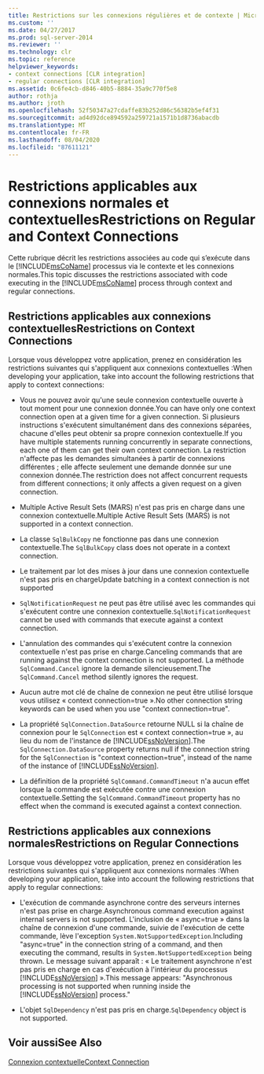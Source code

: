 ```yaml
---
title: Restrictions sur les connexions régulières et de contexte | Microsoft Docs
ms.custom: ''
ms.date: 04/27/2017
ms.prod: sql-server-2014
ms.reviewer: ''
ms.technology: clr
ms.topic: reference
helpviewer_keywords:
- context connections [CLR integration]
- regular connections [CLR integration]
ms.assetid: 0c6fe4cb-d846-40b5-8884-35a9c770f5e8
author: rothja
ms.author: jroth
ms.openlocfilehash: 52f50347a27cdaffe83b252d86c56382b5ef4f31
ms.sourcegitcommit: ad4d92dce894592a259721a1571b1d8736abacdb
ms.translationtype: MT
ms.contentlocale: fr-FR
ms.lasthandoff: 08/04/2020
ms.locfileid: "87611121"
---
```

# <a name="restrictions-on-regular-and-context-connections"></a><span data-ttu-id="b7a4a-102">Restrictions applicables aux connexions normales et contextuelles</span><span class="sxs-lookup"><span data-stu-id="b7a4a-102">Restrictions on Regular and Context Connections</span></span>
  <span data-ttu-id="b7a4a-103">Cette rubrique décrit les restrictions associées au code qui s’exécute dans le [!INCLUDE[msCoName](../../../includes/ssnoversion-md.md)] processus via le contexte et les connexions normales.</span><span class="sxs-lookup"><span data-stu-id="b7a4a-103">This topic discusses the restrictions associated with code executing in the [!INCLUDE[msCoName](../../../includes/ssnoversion-md.md)] process through context and regular connections.</span></span>  
  
## <a name="restrictions-on-context-connections"></a><span data-ttu-id="b7a4a-104">Restrictions applicables aux connexions contextuelles</span><span class="sxs-lookup"><span data-stu-id="b7a4a-104">Restrictions on Context Connections</span></span>  
 <span data-ttu-id="b7a4a-105">Lorsque vous développez votre application, prenez en considération les restrictions suivantes qui s'appliquent aux connexions contextuelles :</span><span class="sxs-lookup"><span data-stu-id="b7a4a-105">When developing your application, take into account the following restrictions that apply to context connections:</span></span>  
  
-   <span data-ttu-id="b7a4a-106">Vous ne pouvez avoir qu'une seule connexion contextuelle ouverte à tout moment pour une connexion donnée.</span><span class="sxs-lookup"><span data-stu-id="b7a4a-106">You can have only one context connection open at a given time for a given connection.</span></span> <span data-ttu-id="b7a4a-107">Si plusieurs instructions s'exécutent simultanément dans des connexions séparées, chacune d'elles peut obtenir sa propre connexion contextuelle.</span><span class="sxs-lookup"><span data-stu-id="b7a4a-107">If you have multiple statements running concurrently in separate connections, each one of them can get their own context connection.</span></span> <span data-ttu-id="b7a4a-108">La restriction n'affecte pas les demandes simultanées à partir de connexions différentes ; elle affecte seulement une demande donnée sur une connexion donnée.</span><span class="sxs-lookup"><span data-stu-id="b7a4a-108">The restriction does not affect concurrent requests from different connections; it only affects a given request on a given connection.</span></span>  
  
-   <span data-ttu-id="b7a4a-109">Multiple Active Result Sets (MARS) n'est pas pris en charge dans une connexion contextuelle.</span><span class="sxs-lookup"><span data-stu-id="b7a4a-109">Multiple Active Result Sets (MARS) is not supported in a context connection.</span></span>  
  
-   <span data-ttu-id="b7a4a-110">La classe `SqlBulkCopy` ne fonctionne pas dans une connexion contextuelle.</span><span class="sxs-lookup"><span data-stu-id="b7a4a-110">The `SqlBulkCopy` class does not operate in a context connection.</span></span>  
  
-   <span data-ttu-id="b7a4a-111">Le traitement par lot des mises à jour dans une connexion contextuelle n'est pas pris en charge</span><span class="sxs-lookup"><span data-stu-id="b7a4a-111">Update batching in a context connection is not supported</span></span>  
  
-   <span data-ttu-id="b7a4a-112">`SqlNotificationRequest` ne peut pas être utilisé avec les commandes qui s'exécutent contre une connexion contextuelle.</span><span class="sxs-lookup"><span data-stu-id="b7a4a-112">`SqlNotificationRequest` cannot be used with commands that execute against a context connection.</span></span>  
  
-   <span data-ttu-id="b7a4a-113">L'annulation des commandes qui s'exécutent contre la connexion contextuelle n'est pas prise en charge.</span><span class="sxs-lookup"><span data-stu-id="b7a4a-113">Canceling commands that are running against the context connection is not supported.</span></span> <span data-ttu-id="b7a4a-114">La méthode `SqlCommand.Cancel` ignore la demande silencieusement.</span><span class="sxs-lookup"><span data-stu-id="b7a4a-114">The `SqlCommand.Cancel` method silently ignores the request.</span></span>  
  
-   <span data-ttu-id="b7a4a-115">Aucun autre mot clé de chaîne de connexion ne peut être utilisé lorsque vous utilisez « context connection=true ».</span><span class="sxs-lookup"><span data-stu-id="b7a4a-115">No other connection string keywords can be used when you use "context connection=true".</span></span>  
  
-   <span data-ttu-id="b7a4a-116">La propriété `SqlConnection.DataSource` retourne NULL si la chaîne de connexion pour le `SqlConnection` est « context connection=true », au lieu du nom de l'instance de [!INCLUDE[ssNoVersion](../../../includes/ssnoversion-md.md)].</span><span class="sxs-lookup"><span data-stu-id="b7a4a-116">The `SqlConnection.DataSource` property returns null if the connection string for the `SqlConnection` is "context connection=true", instead of the name of the instance of [!INCLUDE[ssNoVersion](../../../includes/ssnoversion-md.md)].</span></span>  
  
-   <span data-ttu-id="b7a4a-117">La définition de la propriété `SqlCommand.CommandTimeout` n'a aucun effet lorsque la commande est exécutée contre une connexion contextuelle.</span><span class="sxs-lookup"><span data-stu-id="b7a4a-117">Setting the `SqlCommand.CommandTimeout` property has no effect when the command is executed against a context connection.</span></span>  
  
## <a name="restrictions-on-regular-connections"></a><span data-ttu-id="b7a4a-118">Restrictions applicables aux connexions normales</span><span class="sxs-lookup"><span data-stu-id="b7a4a-118">Restrictions on Regular Connections</span></span>  
 <span data-ttu-id="b7a4a-119">Lorsque vous développez votre application, prenez en considération les restrictions suivantes qui s'appliquent aux connexions normales :</span><span class="sxs-lookup"><span data-stu-id="b7a4a-119">When developing your application, take into account the following restrictions that apply to regular connections:</span></span>  
  
-   <span data-ttu-id="b7a4a-120">L'exécution de commande asynchrone contre des serveurs internes n'est pas prise en charge.</span><span class="sxs-lookup"><span data-stu-id="b7a4a-120">Asynchronous command execution against internal servers is not supported.</span></span> <span data-ttu-id="b7a4a-121">L'inclusion de « async=true » dans la chaîne de connexion d'une commande, suivie de l'exécution de cette commande, lève l'exception `System.NotSupportedException`.</span><span class="sxs-lookup"><span data-stu-id="b7a4a-121">Including "async=true" in the connection string of a command, and then executing the command, results in `System.NotSupportedException` being thrown.</span></span> <span data-ttu-id="b7a4a-122">Le message suivant apparaît : « Le traitement asynchrone n'est pas pris en charge en cas d'exécution à l'intérieur du processus [!INCLUDE[ssNoVersion](../../../includes/ssnoversion-md.md)] ».</span><span class="sxs-lookup"><span data-stu-id="b7a4a-122">This message appears: "Asynchronous processing is not supported when running inside the [!INCLUDE[ssNoVersion](../../../includes/ssnoversion-md.md)] process."</span></span>  
  
-   <span data-ttu-id="b7a4a-123">L'objet `SqlDependency` n'est pas pris en charge.</span><span class="sxs-lookup"><span data-stu-id="b7a4a-123">`SqlDependency` object is not supported.</span></span>  
  
## <a name="see-also"></a><span data-ttu-id="b7a4a-124">Voir aussi</span><span class="sxs-lookup"><span data-stu-id="b7a4a-124">See Also</span></span>  
 [<span data-ttu-id="b7a4a-125">Connexion contextuelle</span><span class="sxs-lookup"><span data-stu-id="b7a4a-125">Context Connection</span></span>](context-connection.md)  
  
  
